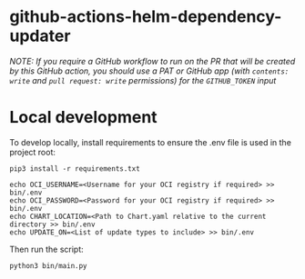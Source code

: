 # github-actions-helm-dependency-updater

<!-- BEGIN_ACTION_DOCS -->
<!-- END_ACTION_DOCS -->

_NOTE: If you require a GitHub workflow to run on the PR that will be created by this GitHub action, you should use 
a PAT or GitHub app (with `contents: write` and `pull request: write` permissions) for the `GITHUB_TOKEN` input_

# Local development

To develop locally, install requirements to ensure the .env file is used in the project root:

```
pip3 install -r requirements.txt
```

```
echo OCI_USERNAME=<Username for your OCI registry if required> >> bin/.env
echo OCI_PASSWORD=<Password for your OCI registry if required> >> bin/.env
echo CHART_LOCATION=<Path to Chart.yaml relative to the current directory >> bin/.env
echo UPDATE_ON=<List of update types to include> >> bin/.env
```

Then run the script:

```
python3 bin/main.py
```
